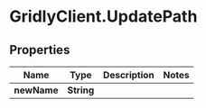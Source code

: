 # GridlyClient.UpdatePath

## Properties

Name | Type | Description | Notes
------------ | ------------- | ------------- | -------------
**newName** | **String** |  | 


